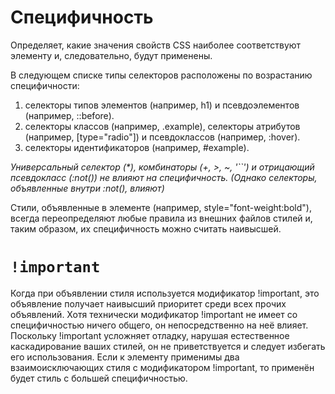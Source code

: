 # Специфичность
Определяет, какие значения свойств CSS наиболее соответствуют элементу и, следовательно, будут применены.

В следующем списке типы селекторов расположены по возрастанию специфичности:
1. селекторы типов элементов (например, h1) и псевдоэлементов (например, ::before).
2. селекторы классов (например, .example), селекторы атрибутов (например, [type="radio"]) и псевдоклассов (например, :hover).
3. селекторы идентификаторов (например, #example).

_Универсальный селектор (*), комбинаторы (+, >, ~, '``') и отрицающий псевдокласс (:not()) не влияют на специфичность. (Однако селекторы, объявленные внутри :not(), влияют)_

Стили, объявленные в элементе (например, style="font-weight:bold"), всегда переопределяют любые правила из внешних файлов стилей и, таким образом, их специфичность можно считать наивысшей.

# `!important`
Когда при объявлении стиля используется модификатор !important, это объявление получает наивысший приоритет среди всех прочих объявлений. Хотя технически модификатор !important не имеет со специфичностью ничего общего, он непосредственно на неё влияет. Поскольку !important усложняет отладку, нарушая естественное каскадирование ваших стилей, он не приветствуется и следует избегать его использования. Если к элементу применимы два взаимоисключающих стиля с модификатором !important, то применён будет стиль с большей специфичностью.
